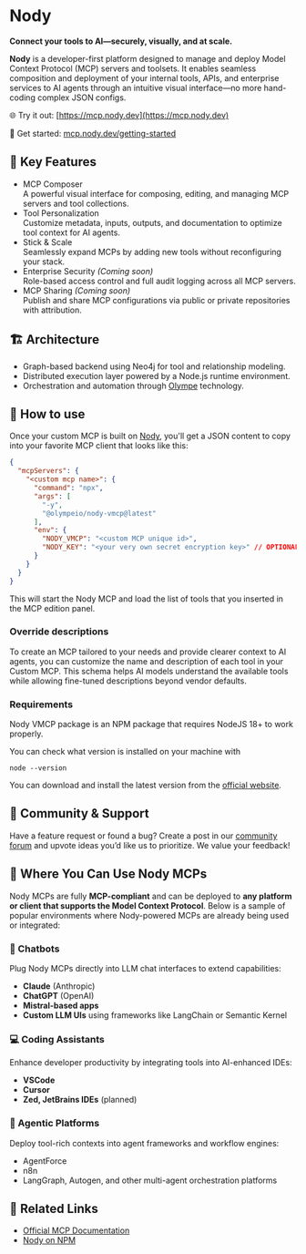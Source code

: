 # Nody

**Connect your tools to AI—securely, visually, and at scale.**

**Nody** is a developer-first platform designed to manage and deploy Model Context Protocol (MCP) servers and toolsets. It enables seamless composition and deployment of your internal tools, APIs, and enterprise services to AI agents through an intuitive visual interface—no more hand-coding complex JSON configs. 

🌐 Try it out: [https://mcp.nody.dev](https://mcp.nody.dev)

🚀 Get started: [mcp.nody.dev/getting-started](mcp.nody.dev/getting-started)

## 🔧 Key Features 

- MCP Composer<br/>
  A powerful visual interface for composing, editing, and managing MCP servers and tool collections. 
- Tool Personalization<br/>
  Customize metadata, inputs, outputs, and documentation to optimize tool context for AI agents. 
- Stick & Scale<br/>
  Seamlessly expand MCPs by adding new tools without reconfiguring your stack.
- Enterprise Security _(Coming soon)_ <br/>
  Role-based access control and full audit logging across all MCP servers. 
- MCP Sharing _(Coming soon)_ <br/>
  Publish and share MCP configurations via public or private repositories with attribution. 

## 🏗️ Architecture 

- Graph-based backend using Neo4j for tool and relationship modeling. 
- Distributed execution layer powered by a Node.js runtime environment. 
- Orchestration and automation through [Olympe](https://www.olympe.io/) technology.

## 📖 How to use

Once your custom MCP is built on [Nody](mcp.nody.dev), you'll get a JSON content to copy into your favorite MCP client that looks like this:

```JSON
{
  "mcpServers": {
    "<custom mcp name>": {
      "command": "npx",
      "args": [
        "-y",
        "@olympeio/nody-vmcp@latest"
      ],
      "env": {
        "NODY_VMCP": "<custom MCP unique id>",
        "NODY_KEY": "<your very own secret encryption key>" // OPTIONAL, used when authenticated, required to use secret values
      }
    }
  }
}
```

This will start the Nody MCP and load the list of tools that you inserted in the MCP edition panel.

### Override descriptions

To create an MCP tailored to your needs and provide clearer context to AI agents, you can customize the name and description of each tool in your Custom MCP. This schema helps AI models understand the available tools while allowing fine-tuned descriptions beyond vendor defaults.

### Requirements

Nody VMCP package is an NPM package that requires NodeJS 18+ to work properly.

You can check what version is installed on your machine with 
```shell
node --version
```

You can download and install the latest version from the [official website](https://nodejs.org/en/download).

## 💬 Community & Support 

Have a feature request or found a bug? Create a post in our [community forum](https://forum.olympe.io/) and upvote ideas you’d like us to prioritize. We value your feedback! 

## 🧩 Where You Can Use Nody MCPs 

Nody MCPs are fully **MCP-compliant** and can be deployed to **any platform or client that supports the Model Context Protocol**. Below is a sample of popular environments where Nody-powered MCPs are already being used or integrated: 

### 🤖 Chatbots 

Plug Nody MCPs directly into LLM chat interfaces to extend capabilities: 

- **Claude** (Anthropic)
- **ChatGPT** (OpenAI) 
- **Mistral-based apps**
- **Custom LLM UIs** using frameworks like LangChain or Semantic Kernel 

### 💻 Coding Assistants 

Enhance developer productivity by integrating tools into AI-enhanced IDEs: 

- **VSCode**
- **Cursor**
- **Zed, JetBrains IDEs** (planned)

### 🧠 Agentic Platforms 

Deploy tool-rich contexts into agent frameworks and workflow engines: 

- AgentForce 
- n8n
- LangGraph, Autogen, and other multi-agent orchestration platforms 

## 🔗 Related Links 

- [Official MCP Documentation](https://modelcontextprotocol.io)
- [Nody on NPM](https://www.npmjs.com/package/@olympeio/nody-vmcp)

 
